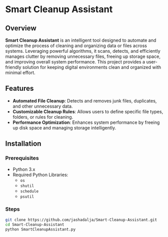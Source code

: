 # Smart Cleanup Assistant

## Overview

**Smart Cleanup Assistant** is an intelligent tool designed to automate and optimize the process of cleaning and organizing data or files across systems. Leveraging powerful algorithms, it scans, detects, and efficiently manages clutter by removing unnecessary files, freeing up storage space, and improving overall system performance. This project provides a user-friendly solution for keeping digital environments clean and organized with minimal effort.

## Features

- **Automated File Cleanup**: Detects and removes junk files, duplicates, and other unnecessary data.
- **Customizable Cleanup Rules**: Allows users to define specific file types, folders, or rules for cleaning.
- **Performance Optimization**: Enhances system performance by freeing up disk space and managing storage intelligently.


## Installation

### Prerequisites

- Python 3.x
- Required Python Libraries:
  - `os`
  - `shutil`
  - `schedule`
  - `psutil`

### Steps
```bash
git clone https://github.com/jashadalja/Smart-Cleanup-Assistant.git
cd Smart-Cleanup-Assistant
python SmartCleanupAssistant.py
